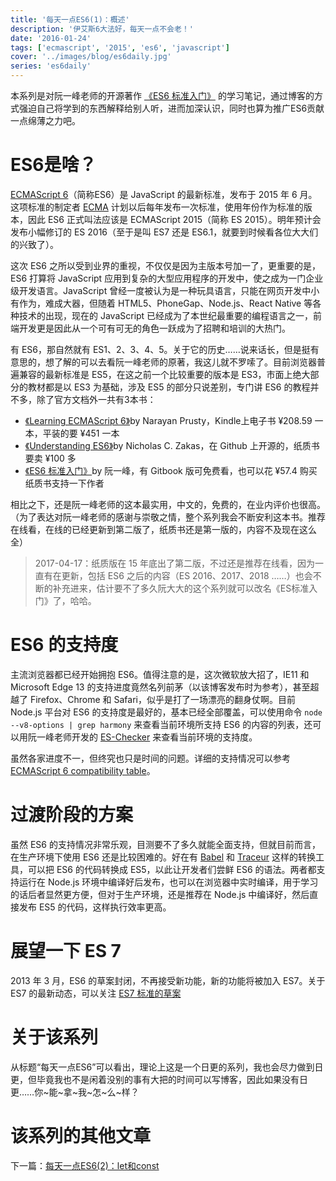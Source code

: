 ```yaml
---
title: '每天一点ES6(1)：概述'
description: '伊艾斯6大法好，每天一点不会老！'
date: '2016-01-24'
tags: ['ecmascript', '2015', 'es6', 'javascript']
cover: '../images/blog/es6daily.jpg'
series: 'es6daily'
---
```


本系列是对阮一峰老师的开源著作 <a target='_blank' href='http://es6.ruanyifeng.com' title='《ES6 标准入门》'>《ES6 标准入门》</a> 的学习笔记，通过博客的方式强迫自己将学到的东西解释给别人听，进而加深认识，同时也算为推广ES6贡献一点绵薄之力吧。

# ES6是啥？

<a target='_blank' href='http://www.ecma-international.org/ecma-262/6.0/index.html' title='ECMAScript 6 标准原文'>ECMAScript 6</a>（简称ES6）是 JavaScript 的最新标准，发布于 2015 年 6 月。这项标准的制定者 <a target='_blank' href='http://baike.baidu.com/link?url=eDLqrXRuzTuLgmsHYAtAhdcq19UoR-sf0ouQF4-WTH5TypVRJd12ES7WTvY0gYJLfcFA-IY1cuqf6bDAyxdaPK'>ECMA</a> 计划以后每年发布一次标准，使用年份作为标准的版本，因此 ES6 正式叫法应该是 ECMAScript 2015（简称 ES 2015）。明年预计会发布小幅修订的 ES 2016（至于是叫 ES7 还是 ES6.1，就要到时候看各位大大们的兴致了）。

这次 ES6 之所以受到业界的重视，不仅仅是因为主版本号加一了，更重要的是，ES6 打算将 JavaScript 应用到复杂的大型应用程序的开发中，使之成为一门企业级开发语言。JavaScript 曾经一度被认为是一种玩具语言，只能在网页开发中小有作为，难成大器，但随着 HTML5、PhoneGap、Node.js、React Native 等各种技术的出现，现在的 JavaScript 已经成为了本世纪最重要的编程语言之一，前端开发更是因此从一个可有可无的角色一跃成为了招聘和培训的大热门。

有 ES6，那自然就有 ES1、2、3、4、5。关于它的历史……说来话长，但是挺有意思的，想了解的可以去看阮一峰老师的原著，我这儿就不罗嗦了。目前浏览器普遍兼容的最新标准是 ES5，在这之前一个比较重要的版本是 ES3，市面上绝大部分的教材都是以 ES3 为基础，涉及 ES5 的部分只说差别，专门讲 ES6 的教程并不多，除了官方文档外一共有3本书：

- <a target='_blank' href='http://www.amazon.cn/Learning-ECMAScript-6-Prusty-Narayan/dp/B012O8SE6C/ref=sr_1_3?s=books&ie=UTF8&qid=1453638579&sr=1-3&keywords=ecmascript+6' title='《Learning ECMAScript 6》'>《Learning ECMAScript 6》</a>by Narayan Prusty，Kindle上电子书 ¥208.59 一本，平装的要 ¥451 一本
- <a target='_blank' href='https://github.com/nzakas/understandinges6/tree/master/manuscript' title='《Understanding ES6》'>《Understanding ES6》</a>by Nicholas C. Zakas，在 Github 上开源的，纸质书要卖 ¥100 多
- <a target='_blank' href='http://es6.ruanyifeng.com' title='《ES6 标准入门》'>《ES6 标准入门》</a>by 阮一峰，有 Gitbook 版可免费看，也可以花 ¥57.4 购买纸质书支持一下作者

相比之下，还是阮一峰老师的这本最实用，中文的，免费的，在业内评价也很高。（为了表达对阮一峰老师的感谢与崇敬之情，整个系列我会不断安利这本书。推荐在线看，在线的已经更新到第二版了，纸质书还是第一版的，内容不及现在这么全）

> 2017-04-17：纸质版在 15 年底出了第二版，不过还是推荐在线看，因为一直有在更新，包括 ES6 之后的内容（ES 2016、2017、2018 ……）也会不断的补充进来，估计要不了多久阮大大的这个系列就可以改名《ES标准入门》了，哈哈。

# ES6 的支持度

主流浏览器都已经开始拥抱 ES6。值得注意的是，这次微软放大招了，IE11 和 Microsoft Edge 13 的支持进度竟然名列前茅（以该博客发布时为参考），甚至超越了 Firefox、Chrome 和 Safari，似乎是打了一场漂亮的翻身仗啊。目前 Node.js 平台对 ES6 的支持度是最好的，基本已经全部覆盖，可以使用命令 `node --v8-options | grep harmony` 来查看当前环境所支持 ES6 的内容的列表，还可以用阮一峰老师开发的 [ES-Checker](http://ruanyf.github.io/es-checker/ "How Much of ECMAScript 6 Does Your Browser Support? - ES-Checker") 来查看当前环境的支持度。

虽然各家进度不一，但终究也只是时间的问题。详细的支持情况可以参考 <a target='_blank' href='http://kangax.github.io/compat-table/es6/' title='ECMAScript 6 compatibility table'>ECMAScript 6 compatibility table</a>。

# 过渡阶段的方案

虽然 ES6 的支持情况非常乐观，目测要不了多久就能全面支持，但就目前而言，在生产环境下使用 ES6 还是比较困难的。好在有 <a target='_blank' href='https://babeljs.io/' title='Bable'>Babel</a> 和 <a target='_blank' href='https://github.com/google/traceur-compiler' title='Traceur by Google'>Traceur</a> 这样的转换工具，可以把 ES6 的代码转换成 ES5，以此让开发者们尝鲜 ES6 的语法。两者都支持运行在 Node.js 环境中编译好后发布，也可以在浏览器中实时编译，用于学习的话后者显然更方便，但对于生产环境，还是推荐在 Node.js 中编译好，然后直接发布 ES5 的代码，这样执行效率更高。


# 展望一下 ES 7

2013 年 3 月，ES6 的草案封闭，不再接受新功能，新的功能将被加入 ES7。关于 ES7 的最新动态，可以关注 <a target="_blank" href="https://tc39.github.io/ecma262/" title="Draft ECMA-262 ECMAScript 2016 Language Specification">ES7 标准的草案</a>

# 关于该系列

从标题“每天一点ES6”可以看出，理论上这是一个日更的系列，我也会尽力做到日更，但毕竟我也不是闲着没别的事有大把的时间可以写博客，因此如果没有日更……你~能~拿~我~怎~么~样？

# 该系列的其他文章

下一篇：[每天一点ES6(2)：let和const](./es6-daily-02-let-and-const)
